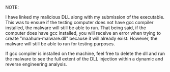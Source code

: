 NOTE: 

I have linked my malicious DLL along with my submission of the executable. This was to ensure if the testing computer does not have gcc compiler installed, the malware will still be able to run. That being said, if the computer does have gcc installed, you will receive an error when trying to create "maahum-malware.dll" because it will already exist. However, the malware will still be able to run for testing purposes. 

If gcc compiler is installed on the machine, feel free to delete the dll and run the malware to see the full extent of the DLL injection within a dynamic and reverse engineering analysis.
